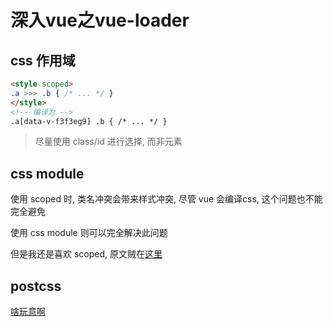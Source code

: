 
# 深入vue之vue-loader

## css 作用域

```html
<style scoped>
.a >>> .b { /* ... */ }
</style>
<!-- 编译为 -->
.a[data-v-f3f3eg9] .b { /* ... */ }
```

> 尽量使用 class/id 进行选择, 而非元素

## css module

使用 scoped 时, 类名冲突会带来样式冲突, 尽管 vue 会编译css, 这个问题也不能完全避免

使用 css module 则可以完全解决此问题

但是我还是喜欢 scoped, 原文贼在[这里](https://vue-loader-v14.vuejs.org/zh-cn/features/css-modules.html)

## postcss

[啥玩意啊](https://vue-loader-v14.vuejs.org/zh-cn/features/postcss.html)